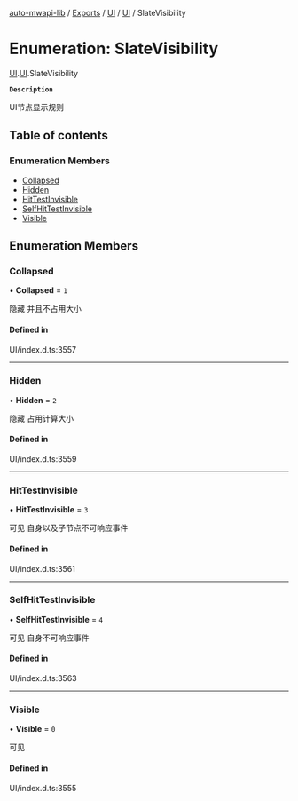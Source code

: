 [auto-mwapi-lib](../README.md) / [Exports](../modules.md) / [UI](../modules/UI.md) / [UI](../modules/UI.UI.md) / SlateVisibility

# Enumeration: SlateVisibility

[UI](../modules/UI.md).[UI](../modules/UI.UI.md).SlateVisibility

**`Description`**

UI节点显示规则

## Table of contents

### Enumeration Members

- [Collapsed](UI.UI.SlateVisibility.md#collapsed)
- [Hidden](UI.UI.SlateVisibility.md#hidden)
- [HitTestInvisible](UI.UI.SlateVisibility.md#hittestinvisible)
- [SelfHitTestInvisible](UI.UI.SlateVisibility.md#selfhittestinvisible)
- [Visible](UI.UI.SlateVisibility.md#visible)

## Enumeration Members

### Collapsed

• **Collapsed** = ``1``

隐藏 并且不占用大小

#### Defined in

UI/index.d.ts:3557

___

### Hidden

• **Hidden** = ``2``

隐藏 占用计算大小

#### Defined in

UI/index.d.ts:3559

___

### HitTestInvisible

• **HitTestInvisible** = ``3``

可见 自身以及子节点不可响应事件

#### Defined in

UI/index.d.ts:3561

___

### SelfHitTestInvisible

• **SelfHitTestInvisible** = ``4``

可见 自身不可响应事件

#### Defined in

UI/index.d.ts:3563

___

### Visible

• **Visible** = ``0``

可见

#### Defined in

UI/index.d.ts:3555
